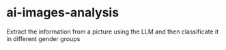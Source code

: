 # ai-images-analysis
Extract the information from a picture using the LLM and then classificate it in different gender groups 
